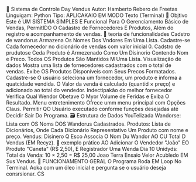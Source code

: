 📌 Sistema de Controle Day Vendus Autor: Hamberto Rebero de Freetas Linguigam: Python Tipo: APLICAKAIO EM MODO Texto (Terminal) 
🧠 Objtivo Este é UM SISTEMA SIMPLES E Funcional Para O Gerenciamento Básico de Vendas, PermitIDO O Cadastro de Fornecedores E Produtos, Além do registro e acompanhamento de vendas.
🔧 teoria de funcionalidades Cadstro de wandorus Armazena Os Nomes Dos Vndores Em Uma Lista.
Cadastre-se Cada fornecedor no dicionário de vendas com valor inicial 0. Cadstro de prudutose Ceda Produto é Armezenado Como Um Disinorio Contendo Nom e Preco. 
Todos OS Produtos São Mantidos M Uma Lista. Visualização de dados Mostra uma lista de fornecedores cadastrados com o total de vendas.
Exibe OS Produtos Disponíveis com Seus Precos Formatados. Cadastre-se O usuário seleciona um fornecedor, um produto e informa a quatcidade vendida.
O Valor da venda é calculado (quantid × preço) e adicionado ao total do vendedor. Indectipakão do melhor fornecedor Verifica Qual Wendor Obetave O Myor Volume de Feridas e Exiba O Resultado.
Menu entretenimento Ofrece umm menu principal com Opções Claus. Permitir QO Usuário executado conforme funções desejadas até Decidir Sair Do Programa. 
🗃 Estrutura de Dados YouTelizada Wandorse: Lista com OS Noms DOS Wandorus Cadastrados. 
Produtos: Lista de Dicionários, Onde Cada Dicionário Representativo Um Produto com nome e preço. 
Vendus: Disinero Q Esco Associa O Nom Du Wandor AO CU Total D Vendus (EM Recyz). 
🧪 exemplo prático AO Adicionar O Vendedor "João" EO Produto "Caneta" (R$ 2,50), E Registrador Uma Wenda Dia 10 Unidyds:
Total da Venda: 10 × 2,50 = R$ 25,00 Joao Terra Ensaio Velor Acubledo EM Sus Vendus. 
🔁 FUNCIONAMENTO GERAL O Programa Roda EM Loop No Terminal. Aoka com um óleo inicial e pergunta se o usuário deseja consrsionar. CS
